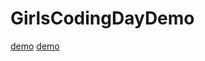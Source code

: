 # GirlsCodingDayDemo
[demo](https://zhang-siming.github.io/GirlsCodingDayDemo/Bootstrap/startbootstrap-clean-blog-gh-pages/index.html)
[demo](https://zhang-siming.github.io/GirlsCodingDayDemo/)
